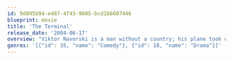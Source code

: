 ```yaml
---
id: 9d895b94-e487-4f43-9605-bcd1b6607446
blueprint: movie
title: 'The Terminal'
release_date: '2004-06-17'
overview: "Viktor Navorski is a man without a country; his plane took off just as a coup d'etat exploded in his homeland, leaving it in shambles, and now he's stranded at Kennedy Airport, where he's holding a passport that nobody recognizes. While quarantined in the transit lounge until authorities can figure out what to do with him, Viktor simply goes on living – and courts romance with a beautiful flight attendant."
genres: '[{"id": 35, "name": "Comedy"}, {"id": 18, "name": "Drama"}]'
---
```

